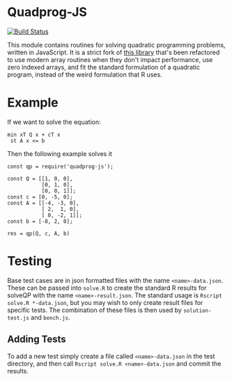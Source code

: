 Quadprog-JS
===========

[![Build Status](https://travis-ci.org/erikbrinkman/node-quadprog.png)](https://travis-ci.org/erikbrinkman/node-quadprog)

This module contains routines for solving quadratic programming problems, written in JavaScript.
It is a strict fork of [this library](https://github.com/albertosantini/node-quadprog) that's been refactored to use modern array routines when they don't impact performance, use zero indexed arrays, and fit the standard formulation of a quadratic program, instead of the weird formulation that R uses.

Example
========

If we want to solve the equation:

```
min xT Q x + cT x
 st A x <= b
```

Then the following example solves it

```
const qp = require('quadprog-js');

const Q = [[1, 0, 0],
           [0, 1, 0],
           [0, 0, 1]];
const c = [0, -5, 0];
const A = [[-4, -3, 0],
           [ 2,  1, 0],
           [ 0, -2, 1]];
const b = [-8, 2, 0];

res = qp(Q, c, A, b)
```


Testing
=======

Base test cases are in json formatted files with the name `<name>-data.json`.
These can be passed into `solve.R` to create the standard R results for solveQP with the name `<name>-result.json`.
The standard usage is `Rscript solve.R *-data.json`, but you may wish to only create result files for specific tests.
The combination of these files is then used by `solution-test.js` and `bench.js`.


Adding Tests
------------

To add a new test simply create a file called `<name>-data.json` in the test directory, and then call `Rscript solve.R <name>-data.json` and commit the results.
